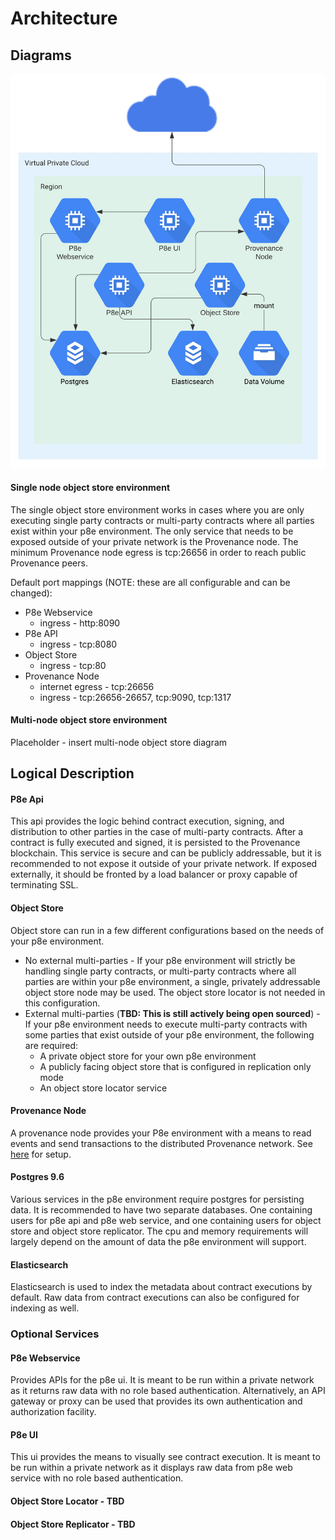 # Architecture

## Diagrams

![Single node object store diagram](../../.gitbook/assets/single-node-object-store-1-.jpeg)

#### Single node object store environment

The single object store environment works in cases where you are only executing single party contracts or multi-party contracts where all parties exist within your p8e environment. The only service that needs to be exposed outside of your private network is the Provenance node. The minimum Provenance node egress is tcp:26656 in order to reach public Provenance peers.

Default port mappings \(NOTE: these are all configurable and can be changed\):

* P8e Webservice
  * ingress - http:8090
* P8e API
  * ingress - tcp:8080
* Object Store
  * ingress - tcp:80
* Provenance Node
  * internet egress - tcp:26656
  * ingress - tcp:26656-26657, tcp:9090, tcp:1317

#### Multi-node object store environment

Placeholder - insert multi-node object store diagram

## Logical Description

#### P8e Api

This api provides the logic behind contract execution, signing, and distribution to other parties in the case of multi-party contracts. After a contract is fully executed and signed, it is persisted to the Provenance blockchain. This service is secure and can be publicly addressable, but it is recommended to not expose it outside of your private network. If exposed externally, it should be fronted by a load balancer or proxy capable of terminating SSL.

#### Object Store

Object store can run in a few different configurations based on the needs of your p8e environment.

* No external multi-parties - If your p8e environment will strictly be handling single party contracts, or multi-party contracts where all parties are within your p8e environment, a single, privately addressable object store node may be used. The object store locator is not needed in this configuration.
* External multi-parties \(**TBD: This is still actively being open sourced**\) - If your p8e environment needs to execute multi-party contracts with some parties that exist outside of your p8e environment, the following are required:
  * A private object store for your own p8e environment
  * A publicly facing object store that is configured in replication only mode
  * An object store locator service

#### Provenance Node

A provenance node provides your P8e environment with a means to read events and send transactions to the distributed Provenance network. See [here](../../blockchain/running-a-node/running-a-node-1/) for setup.

#### Postgres 9.6

Various services in the p8e environment require postgres for persisting data. It is recommended to have two separate databases. One containing users for p8e api and p8e web service, and one containing users for object store and object store replicator. The cpu and memory requirements will largely depend on the amount of data the p8e environment will support.

#### Elasticsearch

Elasticsearch is used to index the metadata about contract executions by default. Raw data from contract executions can also be configured for indexing as well.

### Optional Services

#### P8e Webservice

Provides APIs for the p8e ui. It is meant to be run within a private network as it returns raw data with no role based authentication. Alternatively, an API gateway or proxy can be used that provides its own authentication and authorization facility.

#### P8e UI

This ui provides the means to visually see contract execution. It is meant to be run within a private network as it displays raw data from p8e web service with no role based authentication. 

#### Object Store Locator - TBD

#### Object Store Replicator - TBD

